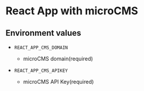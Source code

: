 # React App with microCMS


## Environment values

- `REACT_APP_CMS_DOMAIN`

  - microCMS domain(required)

- `REACT_APP_CMS_APIKEY`

  - microCMS API Key(required)

